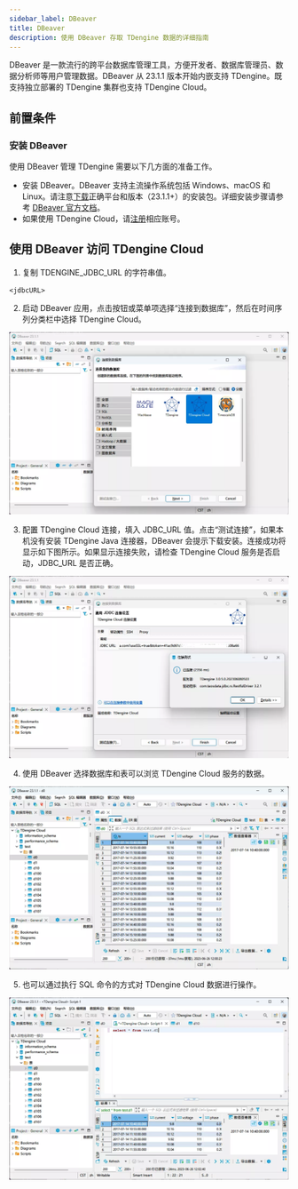 ```yaml
---
sidebar_label: DBeaver
title: DBeaver
description: 使用 DBeaver 存取 TDengine 数据的详细指南
---
```


DBeaver 是一款流行的跨平台数据库管理工具，方便开发者、数据库管理员、数据分析师等用户管理数据。DBeaver 从 23.1.1 版本开始内嵌支持 TDengine。既支持独立部署的 TDengine 集群也支持 TDengine Cloud。

## 前置条件

### 安装 DBeaver

使用 DBeaver 管理 TDengine 需要以下几方面的准备工作。

- 安装 DBeaver。DBeaver 支持主流操作系统包括 Windows、macOS 和 Linux。请注意[下载](https://dbeaver.io/download/)正确平台和版本（23.1.1+）的安装包。详细安装步骤请参考 [DBeaver 官方文档](https://github.com/dbeaver/dbeaver/wiki/Installation)。
- 如果使用 TDengine Cloud，请[注册](https://cloud.taosdata.com/)相应账号。

## 使用 DBeaver 访问 TDengine Cloud

1. 复制 TDENGINE_JDBC_URL 的字符串值。

```
<jdbcURL>
```

2. 启动 DBeaver 应用，点击按钮或菜单项选择“连接到数据库”，然后在时间序列分类栏中选择 TDengine Cloud。

 ![DBeaver 连接 TDengine Cloud](./dbeaver/dbeaver-connect-tdengine-cloud-zh.webp)


3. 配置 TDengine Cloud 连接，填入 JDBC_URL 值。点击“测试连接”，如果本机没有安装 TDengine Java
 连接器，DBeaver 会提示下载安装。连接成功将显示如下图所示。如果显示连接失败，请检查 TDengine Cloud 服务是否启动，JDBC_URL 是否正确。

 ![配置 TDengine Cloud 连接](./dbeaver/dbeaver-connect-tdengine-cloud-test-zh.webp)

4. 使用 DBeaver 选择数据库和表可以浏览 TDengine Cloud 服务的数据。

 ![DBeaver 浏览 TDengine Cloud 数据](./dbeaver/dbeaver-browse-cloud-data-zh.webp)

5. 也可以通过执行 SQL 命令的方式对 TDengine Cloud 数据进行操作。

 ![DBeaver SQL 命令 操作 TDengine Cloud](./dbeaver/dbeaver-sql-execution-cloud-zh.webp)
